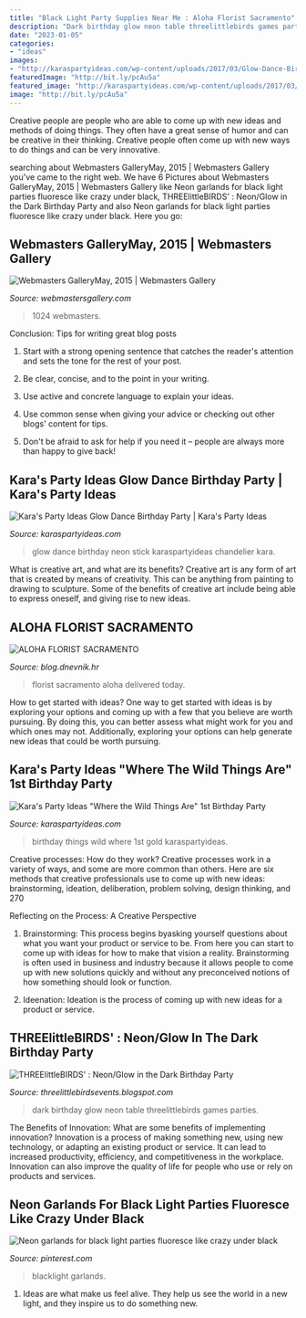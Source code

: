 ```yaml
---
title: "Black Light Party Supplies Near Me : Aloha Florist Sacramento"
description: "Dark birthday glow neon table threelittlebirds games parties"
date: "2023-01-05"
categories:
- "ideas"
images:
- "http://karaspartyideas.com/wp-content/uploads/2017/03/Glow-Dance-Birthday-Party-via-Karas-Party-Ideas-KarasPartyIdeas.com15.jpg"
featuredImage: "http://bit.ly/pcAu5a"
featured_image: "http://karaspartyideas.com/wp-content/uploads/2017/03/Glow-Dance-Birthday-Party-via-Karas-Party-Ideas-KarasPartyIdeas.com15.jpg"
image: "http://bit.ly/pcAu5a"
---
```



Creative people are people who are able to come up with new ideas and methods of doing things. They often have a great sense of humor and can be creative in their thinking. Creative people often come up with new ways to do things and can be very innovative.

	

		
searching about Webmasters GalleryMay, 2015 | Webmasters Gallery you've came to the right web. We have 6 Pictures about Webmasters GalleryMay, 2015 | Webmasters Gallery like Neon garlands for black light parties fluoresce like crazy under black, THREElittleBIRDS&#039; : Neon/Glow in the Dark Birthday Party and also Neon garlands for black light parties fluoresce like crazy under black. Here you go:
		
    
## Webmasters GalleryMay, 2015 | Webmasters Gallery

<img loading=lazy src="http://files.smashingmagazine.com/wallpapers/june-15/fishing-is-my-passion/nocal/june-15-fishing-is-my-passion-nocal-1024x1024.jpg" onerror="this.onerror=null;this.src='https://tse1.mm.bing.net/th?id=OIP.jh9pa6KBO6jYLg8rJULp1wHaHa&amp;pid=15.1';" alt="Webmasters GalleryMay, 2015 | Webmasters Gallery">

_Source: webmastersgallery.com_

>1024 webmasters. 

	

Conclusion: Tips for writing great blog posts
1. Start with a strong opening sentence that catches the reader's attention and sets the tone for the rest of your post.
2. Be clear, concise, and to the point in your writing.

3. Use active and concrete language to explain your ideas. 
4. Use common sense when giving your advice or checking out other blogs' content for tips. 
5. Don't be afraid to ask for help if you need it – people are always more than happy to give back!

    
## Kara&#039;s Party Ideas Glow Dance Birthday Party | Kara&#039;s Party Ideas

<img loading=lazy src="http://karaspartyideas.com/wp-content/uploads/2017/03/Glow-Dance-Birthday-Party-via-Karas-Party-Ideas-KarasPartyIdeas.com15.jpg" onerror="this.onerror=null;this.src='https://tse4.mm.bing.net/th?id=OIP.QwBm9NKUMbNFf-UxPuoD2gHaLH&amp;pid=15.1';" alt="Kara&#039;s Party Ideas Glow Dance Birthday Party | Kara&#039;s Party Ideas">

_Source: karaspartyideas.com_

>glow dance birthday neon stick karaspartyideas chandelier kara. 

	

What is creative art, and what are its benefits?
Creative art is any form of art that is created by means of creativity. This can be anything from painting to drawing to sculpture. Some of the benefits of creative art include being able to express oneself, and giving rise to new ideas.

    
## ALOHA FLORIST SACRAMENTO

<img loading=lazy src="http://bit.ly/pcAu5a" onerror="this.onerror=null;this.src='https://tse1.mm.bing.net/th?id=OIP.EzBhebizNEl-U1fLw8aUOQAAAA&amp;pid=15.1';" alt="ALOHA FLORIST SACRAMENTO">

_Source: blog.dnevnik.hr_

>florist sacramento aloha delivered today. 

	

How to get started with ideas?
One way to get started with ideas is by exploring your options and coming up with a few that you believe are worth pursuing. By doing this, you can better assess what might work for you and which ones may not. Additionally, exploring your options can help generate new ideas that could be worth pursuing.

    
## Kara&#039;s Party Ideas &quot;Where The Wild Things Are&quot; 1st Birthday Party

<img loading=lazy src="http://karaspartyideas.com/wp-content/uploads/2017/01/Where-the-Wild-Things-Are-1st-Birthday-Party-via-Karas-Party-Ideas-KarasPartyIdeas.com30.jpg" onerror="this.onerror=null;this.src='https://tse4.mm.bing.net/th?id=OIP.aqpbiYqyXyOEUG2fpr3Y7AHaLH&amp;pid=15.1';" alt="Kara&#039;s Party Ideas &quot;Where the Wild Things Are&quot; 1st Birthday Party">

_Source: karaspartyideas.com_

>birthday things wild where 1st gold karaspartyideas. 

	

Creative processes: How do they work?
Creative processes work in a variety of ways, and some are more common than others. Here are six methods that creative professionals use to come up with new ideas: brainstorming, ideation, deliberation, problem solving, design thinking, and 270

Reflecting on the Process: A Creative Perspective

1. Brainstorming: This process begins byasking yourself questions about what you want your product or service to be. From here you can start to come up with ideas for how to make that vision a reality. Brainstorming is often used in business and industry because it allows people to come up with new solutions quickly and without any preconceived notions of how something should look or function.

2. Ideenation: Ideation is the process of coming up with new ideas for a product or service.

    
## THREElittleBIRDS&#039; : Neon/Glow In The Dark Birthday Party

<img loading=lazy src="http://2.bp.blogspot.com/-VC3Jf2w-3s4/UpVpir6_7aI/AAAAAAAAErk/pxVkIjrZd0c/s1600/IMG_1694.JPG" onerror="this.onerror=null;this.src='https://tse2.mm.bing.net/th?id=OIP.1g8-LMEHxLjhxm0x2AJKyQHaFT&amp;pid=15.1';" alt="THREElittleBIRDS&#039; : Neon/Glow in the Dark Birthday Party">

_Source: threelittlebirdsevents.blogspot.com_

>dark birthday glow neon table threelittlebirds games parties. 

	

The Benefits of Innovation: What are some benefits of implementing innovation?
Innovation is a process of making something new, using new technology, or adapting an existing product or service. It can lead to increased productivity, efficiency, and competitiveness in the workplace. Innovation can also improve the quality of life for people who use or rely on products and services.

    
## Neon Garlands For Black Light Parties Fluoresce Like Crazy Under Black

<img loading=lazy src="https://i.pinimg.com/originals/3e/15/6b/3e156b2411916a1e34710bbabb579578.jpg" onerror="this.onerror=null;this.src='https://tse4.mm.bing.net/th?id=OIP.RO7uUyuFVO3y9HVSTVjLkgHaLG&amp;pid=15.1';" alt="Neon garlands for black light parties fluoresce like crazy under black">

_Source: pinterest.com_

>blacklight garlands. 

	

1. Ideas are what make us feel alive. They help us see the world in a new light, and they inspire us to do something new.

